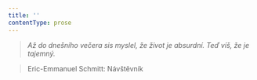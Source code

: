 ```yaml
---
title: ''
contentType: prose
---
```


> 

> 

> 

> _Až do dnešního večera sis myslel, že život je absurdní. Teď víš, že je tajemný._

> Eric-Emmanuel Schmitt: Návštěvník
